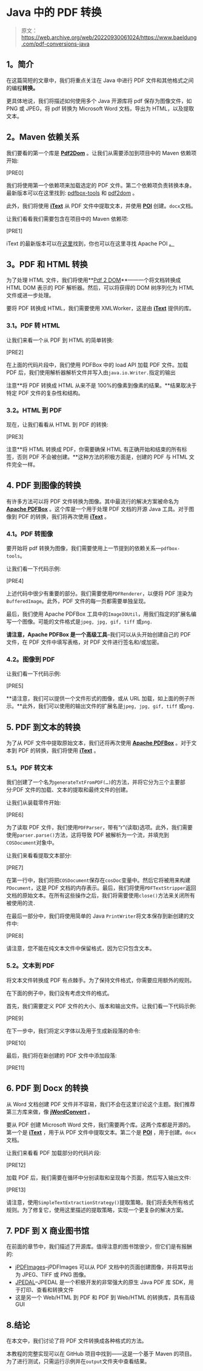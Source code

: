 # Java 中的 PDF 转换

> 原文：<https://web.archive.org/web/20220930061024/https://www.baeldung.com/pdf-conversions-java>

## **1。简介**

在这篇简短的文章中，我们将重点关注在 Java 中进行 PDF 文件和其他格式之间的编程**转换。**

更具体地说，我们将描述如何使用多个 Java 开源库将 pdf 保存为图像文件，如 PNG 或 JPEG，将 pdf 转换为 Microsoft Word 文档，导出为 HTML，以及提取文本。

## **2。Maven 依赖关系**

我们要看的第一个库是 **[Pdf2Dom](https://web.archive.org/web/20220922043838/http://cssbox.sourceforge.net/pdf2dom/documentation.php)** 。让我们从需要添加到项目中的 Maven 依赖项开始:

[PRE0]

我们将使用第一个依赖项来加载选定的 PDF 文件。第二个依赖项负责转换本身。最新版本可以在这里找到: [pdfbox-tools](https://web.archive.org/web/20220922043838/https://search.maven.org/classic/#search%7Cga%7C1%7Ca%3A%22pdfbox-tools%22) 和 [pdf2dom](https://web.archive.org/web/20220922043838/https://search.maven.org/classic/#search%7Cga%7C1%7Cpdf2dom) 。

此外，我们将使用 **[iText](https://web.archive.org/web/20220922043838/http://itextpdf.com/)** 从 PDF 文件中提取文本，并使用 **[POI](https://web.archive.org/web/20220922043838/https://poi.apache.org/)** 创建。`docx`文档。

让我们看看我们需要包含在项目中的 Maven 依赖项:

[PRE1]

iText 的最新版本可以在[这里](https://web.archive.org/web/20220922043838/https://search.maven.org/classic/#search%7Cga%7C1%7Cg%3A%22com.itextpdf%22)找到，你也可以在这里寻找 Apache POI [。](https://web.archive.org/web/20220922043838/https://search.maven.org/classic/#search%7Cga%7C1%7Cpoi)

## **3。PDF 和 HTML 转换**

为了处理 HTML 文件，我们将使用**[Pdf 2 DOM](https://web.archive.org/web/20220922043838/http://cssbox.sourceforge.net/pdf2dom/documentation.php)**——一个将文档转换成 HTML DOM 表示的 PDF 解析器。然后，可以将获得的 DOM 树序列化为 HTML 文件或进一步处理。

要将 PDF 转换成 HTML，我们需要使用 XMLWorker，这是由 **[iText](https://web.archive.org/web/20220922043838/http://itextpdf.com/)** 提供的库。

### **3.1。PDF 转 HTML**

让我们来看一个从 PDF 到 HTML 的简单转换:

[PRE2]

在上面的代码片段中，我们使用 PDFBox 中的 load API 加载 PDF 文件。加载 PDF 后，我们使用解析器解析文件并写入由`java.io.Writer.`指定的输出

注意**将 PDF 转换成 HTML 从来不是 100%的像素到像素的结果。**结果取决于特定 PDF 文件的复杂性和结构。

### **3.2。HTML 到 PDF**

现在，让我们看看从 HTML 到 PDF 的转换:

[PRE3]

注意**将 HTML 转换成 PDF，你需要确保 HTML 有正确开始和结束的所有标签，否则 PDF 不会被创建。**这种方法的积极方面是，创建的 PDF 与 HTML 文件完全一样。

## 4. **PDF 到图像的转换**

有许多方法可以将 PDF 文件转换为图像。其中最流行的解决方案被命名为 **[Apache PDFBox](https://web.archive.org/web/20220922043838/https://pdfbox.apache.org/)** 。这个库是一个用于处理 PDF 文档的开源 Java 工具。对于图像到 PDF 的转换，我们将再次使用 **[iText](https://web.archive.org/web/20220922043838/http://itextpdf.com/)** 。

### **4.1。PDF 转图像**

要开始将 pdf 转换为图像，我们需要使用上一节提到的依赖关系—`pdfbox-tools`。

让我们看一下代码示例:

[PRE4]

上述代码中很少有重要的部分。我们需要使用`PDFRenderer`，以便将 PDF 渲染为`BufferedImage`。此外，PDF 文件的每一页都需要单独呈现。

最后，我们使用 Apache PDFBox 工具中的`ImageIOUtil`，用我们指定的扩展名编写一个图像。可能的文件格式是`jpeg, jpg, gif, tiff` 或`png.`

**请注意，Apache PDFBox 是一个高级工具**–我们可以从头开始创建自己的 PDF 文件，在 PDF 文件中填写表格，对 PDF 文件进行签名和/或加密。

### **4.2。图像到 PDF**

让我们看一下代码示例:

[PRE5]

**请注意，我们可以提供一个文件形式的图像，或从 URL 加载，如上面的例子所示。**此外，我们可以使用的输出文件的扩展名是`jpeg, jpg, gif, tiff` 或`png.`

## 5. **PDF 到文本的转换**

为了从 PDF 文件中提取原始文本，我们还将再次使用 **[Apache PDFBox](https://web.archive.org/web/20220922043838/https://pdfbox.apache.org/)** 。对于文本到 PDF 的转换，我们将使用 **[iText](https://web.archive.org/web/20220922043838/http://itextpdf.com/)** 。

### **5.1。PDF 转文本**

我们创建了一个名为`generateTxtFromPDF(…)`的方法，并将它分为三个主要部分:PDF 文件的加载、文本的提取和最终文件的创建。

让我们从装载零件开始:

[PRE6]

为了读取 PDF 文件，我们使用`PDFParser`，带有“r”(读取)选项。此外，我们需要使用`parser.parse()`方法，这将导致 PDF 被解析为一个流，并填充到`COSDocument`对象中。

让我们来看看提取文本部分:

[PRE7]

在第一行中，我们将把`COSDocument`保存在`cosDoc`变量中。然后它将被用来构建`PDocument`，这是 PDF 文档的内存表示。最后，我们将使用`PDFTextStripper`返回文档的原始文本。在所有这些操作之后，我们将需要使用`close()`方法来关闭所有被使用的流`.`

在最后一部分中，我们将使用简单的 Java `PrintWriter`将文本保存到新创建的文件中:

[PRE8]

请注意，您不能在纯文本文件中保留格式，因为它只包含文本。

### 5.2。文本到 PDF

将文本文件转换成 PDF 有点棘手。为了保持文件格式，你需要应用额外的规则。

在下面的例子中，我们没有考虑文件的格式。

首先，我们需要定义 PDF 文件的大小、版本和输出文件。让我们看一下代码示例:

[PRE9]

在下一步中，我们将定义字体以及用于生成新段落的命令:

[PRE10]

最后，我们将在新创建的 PDF 文件中添加段落:

[PRE11]

## 6. **PDF 到 Docx 的转换**

从 Word 文档创建 PDF 文件并不容易，我们不会在这里讨论这个主题。我们推荐第三方库来做，像 **[jWordConvert](https://web.archive.org/web/20220922043838/https://www.qoppa.com/wordconvert/)** 。

要从 PDF 创建 Microsoft Word 文件，我们需要两个库。这两个库都是开源的。第一个是 **[iText](https://web.archive.org/web/20220922043838/http://itextpdf.com/)** ，用于从 PDF 文件中提取文本。第二个是 **[POI](https://web.archive.org/web/20220922043838/https://poi.apache.org/)** ，用于创建。`docx`文档。

让我们来看看 PDF 加载部分的代码片段:

[PRE12]

加载 PDF 后，我们需要在循环中分别读取和呈现每个页面，然后写入输出文件:

[PRE13]

请注意，使用`SimpleTextExtractionStrategy()`提取策略，我们将丢失所有格式规则。为了修复它，使用这里描述的提取策略，实现一个更复杂的解决方案。

## 7. **PDF 到 X 商业图书馆**

在前面的章节中，我们描述了开源库。值得注意的图书馆很少，但它们是有报酬的:

*   [jPDFImages](https://web.archive.org/web/20220922043838/https://www.qoppa.com/pdfimages/)–jPDFImages 可以从 PDF 文档中的页面创建图像，并将其导出为 JPEG、TIFF 或 PNG 图像。
*   [JPEDAL](https://web.archive.org/web/20220922043838/https://www.idrsolutions.com/jpedal/)–JPEDAL 是一个积极开发的非常强大的原生 Java PDF 库 SDK，用于打印、查看和转换文件
*   这是另一个 Web/HTML 到 PDF 和 PDF 到 Web/HTML 的转换库，具有高级 GUI

## 8.**结论**

在本文中，我们讨论了将 PDF 文件转换成各种格式的方法。

本教程的完整实现可以在 GitHub 项目中找到——这是一个基于 Maven 的项目。为了进行测试，只需运行示例并在`output`文件夹中查看结果。
